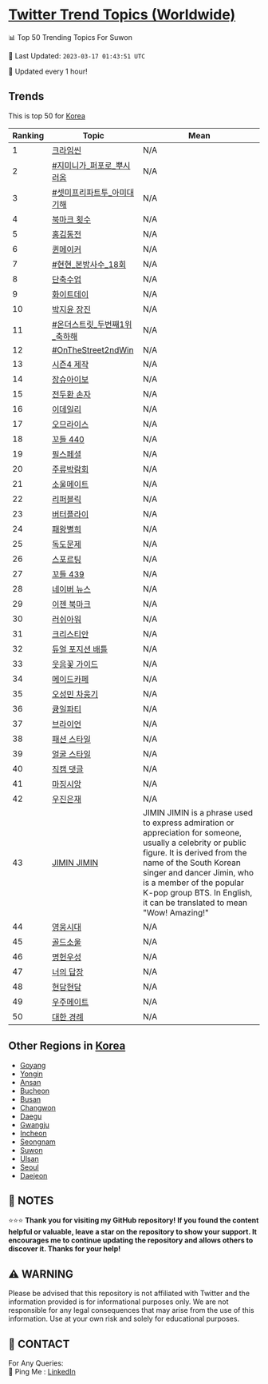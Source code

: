 [Twitter Trend Topics (Worldwide)](https://github.com/ErcinDedeoglu/Twitter-Trend-Topics)
==========


📊 Top 50 Trending Topics For Suwon

📆 Last Updated: `2023-03-17 01:43:51 UTC`

🔧 Updated every 1 hour!


## Trends

This is top 50 for [Korea](</Korea>)

| Ranking | Topic | Mean |
| ------- | ------------ | ------------ |
| 1 | [크라임씬](http://twitter.com/search?q=%ed%81%ac%eb%9d%bc%ec%9e%84%ec%94%ac) | N/A |
| 2 | [#지미니가_퍼포로_뿌시러옴](http://twitter.com/search?q=%23%ec%a7%80%eb%af%b8%eb%8b%88%ea%b0%80_%ed%8d%bc%ed%8f%ac%eb%a1%9c_%eb%bf%8c%ec%8b%9c%eb%9f%ac%ec%98%b4) | N/A |
| 3 | [#셋미프리파트투_아미대기해](http://twitter.com/search?q=%23%ec%85%8b%eb%af%b8%ed%94%84%eb%a6%ac%ed%8c%8c%ed%8a%b8%ed%88%ac_%ec%95%84%eb%af%b8%eb%8c%80%ea%b8%b0%ed%95%b4) | N/A |
| 4 | [북마크 횟수](http://twitter.com/search?q=%eb%b6%81%eb%a7%88%ed%81%ac+%ed%9a%9f%ec%88%98) | N/A |
| 5 | [홍김동전](http://twitter.com/search?q=%ed%99%8d%ea%b9%80%eb%8f%99%ec%a0%84) | N/A |
| 6 | [퀸메이커](http://twitter.com/search?q=%ed%80%b8%eb%a9%94%ec%9d%b4%ec%bb%a4) | N/A |
| 7 | [#현현_본방사수_18회](http://twitter.com/search?q=%23%ed%98%84%ed%98%84_%eb%b3%b8%eb%b0%a9%ec%82%ac%ec%88%98_18%ed%9a%8c) | N/A |
| 8 | [단축수업](http://twitter.com/search?q=%eb%8b%a8%ec%b6%95%ec%88%98%ec%97%85) | N/A |
| 9 | [화이트데이](http://twitter.com/search?q=%ed%99%94%ec%9d%b4%ed%8a%b8%eb%8d%b0%ec%9d%b4) | N/A |
| 10 | [박지윤 장진](http://twitter.com/search?q=%eb%b0%95%ec%a7%80%ec%9c%a4+%ec%9e%a5%ec%a7%84) | N/A |
| 11 | [#온더스트릿_두번째1위_축하해](http://twitter.com/search?q=%23%ec%98%a8%eb%8d%94%ec%8a%a4%ed%8a%b8%eb%a6%bf_%eb%91%90%eb%b2%88%ec%a7%b81%ec%9c%84_%ec%b6%95%ed%95%98%ed%95%b4) | N/A |
| 12 | [#OnTheStreet2ndWin](http://twitter.com/search?q=%23OnTheStreet2ndWin) | N/A |
| 13 | [시즌4 제작](http://twitter.com/search?q=%ec%8b%9c%ec%a6%8c4+%ec%a0%9c%ec%9e%91) | N/A |
| 14 | [장슈아이보](http://twitter.com/search?q=%ec%9e%a5%ec%8a%88%ec%95%84%ec%9d%b4%eb%b3%b4) | N/A |
| 15 | [전두환 손자](http://twitter.com/search?q=%ec%a0%84%eb%91%90%ed%99%98+%ec%86%90%ec%9e%90) | N/A |
| 16 | [이데일리](http://twitter.com/search?q=%ec%9d%b4%eb%8d%b0%ec%9d%bc%eb%a6%ac) | N/A |
| 17 | [오므라이스](http://twitter.com/search?q=%ec%98%a4%eb%af%80%eb%9d%bc%ec%9d%b4%ec%8a%a4) | N/A |
| 18 | [꼬들 440](http://twitter.com/search?q=%ea%bc%ac%eb%93%a4+440) | N/A |
| 19 | [필스페셜](http://twitter.com/search?q=%ed%95%84%ec%8a%a4%ed%8e%98%ec%85%9c) | N/A |
| 20 | [주류박람회](http://twitter.com/search?q=%ec%a3%bc%eb%a5%98%eb%b0%95%eb%9e%8c%ed%9a%8c) | N/A |
| 21 | [소울메이트](http://twitter.com/search?q=%ec%86%8c%ec%9a%b8%eb%a9%94%ec%9d%b4%ed%8a%b8) | N/A |
| 22 | [리퍼블릭](http://twitter.com/search?q=%eb%a6%ac%ed%8d%bc%eb%b8%94%eb%a6%ad) | N/A |
| 23 | [버터플라이](http://twitter.com/search?q=%eb%b2%84%ed%84%b0%ed%94%8c%eb%9d%bc%ec%9d%b4) | N/A |
| 24 | [패왕별희](http://twitter.com/search?q=%ed%8c%a8%ec%99%95%eb%b3%84%ed%9d%ac) | N/A |
| 25 | [독도문제](http://twitter.com/search?q=%eb%8f%85%eb%8f%84%eb%ac%b8%ec%a0%9c) | N/A |
| 26 | [스포르팅](http://twitter.com/search?q=%ec%8a%a4%ed%8f%ac%eb%a5%b4%ed%8c%85) | N/A |
| 27 | [꼬들 439](http://twitter.com/search?q=%ea%bc%ac%eb%93%a4+439) | N/A |
| 28 | [네이버 뉴스](http://twitter.com/search?q=%eb%84%a4%ec%9d%b4%eb%b2%84+%eb%89%b4%ec%8a%a4) | N/A |
| 29 | [이젠 북마크](http://twitter.com/search?q=%ec%9d%b4%ec%a0%a0+%eb%b6%81%eb%a7%88%ed%81%ac) | N/A |
| 30 | [러쉬아워](http://twitter.com/search?q=%eb%9f%ac%ec%89%ac%ec%95%84%ec%9b%8c) | N/A |
| 31 | [크리스티안](http://twitter.com/search?q=%ed%81%ac%eb%a6%ac%ec%8a%a4%ed%8b%b0%ec%95%88) | N/A |
| 32 | [듀얼 포지션 배틀](http://twitter.com/search?q=%eb%93%80%ec%96%bc+%ed%8f%ac%ec%a7%80%ec%85%98+%eb%b0%b0%ed%8b%80) | N/A |
| 33 | [웃음꽃 가이드](http://twitter.com/search?q=%ec%9b%83%ec%9d%8c%ea%bd%83+%ea%b0%80%ec%9d%b4%eb%93%9c) | N/A |
| 34 | [메이드카페](http://twitter.com/search?q=%eb%a9%94%ec%9d%b4%eb%93%9c%ec%b9%b4%ed%8e%98) | N/A |
| 35 | [오성민 차웅기](http://twitter.com/search?q=%ec%98%a4%ec%84%b1%eb%af%bc+%ec%b0%a8%ec%9b%85%ea%b8%b0) | N/A |
| 36 | [큥일파티](http://twitter.com/search?q=%ed%81%a5%ec%9d%bc%ed%8c%8c%ed%8b%b0) | N/A |
| 37 | [브라이언](http://twitter.com/search?q=%eb%b8%8c%eb%9d%bc%ec%9d%b4%ec%96%b8) | N/A |
| 38 | [패션 스타일](http://twitter.com/search?q=%ed%8c%a8%ec%85%98+%ec%8a%a4%ed%83%80%ec%9d%bc) | N/A |
| 39 | [얼굴 스타일](http://twitter.com/search?q=%ec%96%bc%ea%b5%b4+%ec%8a%a4%ed%83%80%ec%9d%bc) | N/A |
| 40 | [직캠 댓글](http://twitter.com/search?q=%ec%a7%81%ec%ba%a0+%eb%8c%93%ea%b8%80) | N/A |
| 41 | [마징시앙](http://twitter.com/search?q=%eb%a7%88%ec%a7%95%ec%8b%9c%ec%95%99) | N/A |
| 42 | [우진은재](http://twitter.com/search?q=%ec%9a%b0%ec%a7%84%ec%9d%80%ec%9e%ac) | N/A |
| 43 | [JIMIN JIMIN](http://twitter.com/search?q=JIMIN+JIMIN) | JIMIN JIMIN is a phrase used to express admiration or appreciation for someone, usually a celebrity or public figure. It is derived from the name of the South Korean singer and dancer Jimin, who is a member of the popular K-pop group BTS. In English, it can be translated to mean "Wow! Amazing!" |
| 44 | [영웅시대](http://twitter.com/search?q=%ec%98%81%ec%9b%85%ec%8b%9c%eb%8c%80) | N/A |
| 45 | [골드소울](http://twitter.com/search?q=%ea%b3%a8%eb%93%9c%ec%86%8c%ec%9a%b8) | N/A |
| 46 | [명헌우성](http://twitter.com/search?q=%eb%aa%85%ed%97%8c%ec%9a%b0%ec%84%b1) | N/A |
| 47 | [너의 답장](http://twitter.com/search?q=%eb%84%88%ec%9d%98+%eb%8b%b5%ec%9e%a5) | N/A |
| 48 | [현담현담](http://twitter.com/search?q=%ed%98%84%eb%8b%b4%ed%98%84%eb%8b%b4) | N/A |
| 49 | [우주메이트](http://twitter.com/search?q=%ec%9a%b0%ec%a3%bc%eb%a9%94%ec%9d%b4%ed%8a%b8) | N/A |
| 50 | [대한 경례](http://twitter.com/search?q=%eb%8c%80%ed%95%9c+%ea%b2%bd%eb%a1%80) | N/A |



## Other Regions in [Korea](</Korea>)

* [Goyang](</Korea/Goyang.md>)
* [Yongin](</Korea/Yongin.md>)
* [Ansan](</Korea/Ansan.md>)
* [Bucheon](</Korea/Bucheon.md>)
* [Busan](</Korea/Busan.md>)
* [Changwon](</Korea/Changwon.md>)
* [Daegu](</Korea/Daegu.md>)
* [Gwangju](</Korea/Gwangju.md>)
* [Incheon](</Korea/Incheon.md>)
* [Seongnam](</Korea/Seongnam.md>)
* [Suwon](</Korea/Suwon.md>)
* [Ulsan](</Korea/Ulsan.md>)
* [Seoul](</Korea/Seoul.md>)
* [Daejeon](</Korea/Daejeon.md>)



## 📝 NOTES

⭐⭐⭐ **Thank you for visiting my GitHub repository! If you found the content helpful or valuable, leave a star on the repository to show your support. It encourages me to continue updating the repository and allows others to discover it. Thanks for your help!**


## ⚠️ WARNING

Please be advised that this repository is not affiliated with Twitter and the information provided is for informational purposes only. We are not responsible for any legal consequences that may arise from the use of this information. Use at your own risk and solely for educational purposes.


## 📨 CONTACT

 For Any Queries:  
            🏓 Ping Me : [LinkedIn](https://www.linkedin.com/in/ercindedeoglu/)
